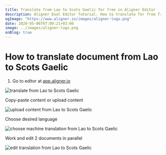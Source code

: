 ```yaml
---
title: Translate from Lao to Scots Gaelic for free in Aligner Editor
description: Aligner Dual Editor Tutorial. How to translate for free from Lao to Scots Gaelic. Aligner is multilingual document management platform. 
ogImage: "https://www.aligner.io/images/aligner-logo.png"
date: 2020-05-06T07:09:21+03:00
image: ../images/aligner-logo.png
onBlog: true
---
```


# How to translate document from Lao to Scots Gaelic

1. Go to editor at [app.aligner.io](https://app.aligner.io "Aligner App web page")

![translate from Lao to Scots Gaelic](../aligner-blank-editor.png "translate from Lao to Scots Gaelic")

Copy-paste content or upload content

![upload content from Lao to Scots Gaelic](../aligner-uploaded-document.png "upload content from Lao to Scots Gaelic")

Choose desired language

![choose machine translation from Lao to Scots Gaelic](../aligner-language-dropdown.png "choose machine translation from Lao to Scots Gaelic")

Work and edit 2 documents in parallel

![edit translation from Lao to Scots Gaelic](../aligner-double-sitded-editor.png "edit translation from Lao to Scots Gaelic")


